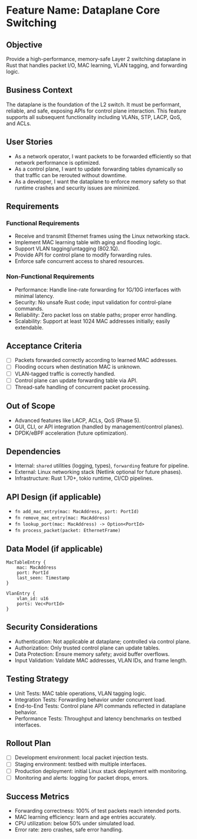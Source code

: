 # Feature Name: Dataplane Core Switching

## Objective
Provide a high-performance, memory-safe Layer 2 switching dataplane in Rust that handles packet I/O, MAC learning, VLAN tagging, and forwarding logic.

## Business Context
The dataplane is the foundation of the L2 switch. It must be performant, reliable, and safe, exposing APIs for control plane interaction. This feature supports all subsequent functionality including VLANs, STP, LACP, QoS, and ACLs.

## User Stories
- As a network operator, I want packets to be forwarded efficiently so that network performance is optimized.
- As a control plane, I want to update forwarding tables dynamically so that traffic can be rerouted without downtime.
- As a developer, I want the dataplane to enforce memory safety so that runtime crashes and security issues are minimized.

## Requirements

### Functional Requirements
- Receive and transmit Ethernet frames using the Linux networking stack.
- Implement MAC learning table with aging and flooding logic.
- Support VLAN tagging/untagging (802.1Q).
- Provide API for control plane to modify forwarding rules.
- Enforce safe concurrent access to shared resources.

### Non-Functional Requirements
- Performance: Handle line-rate forwarding for 1G/10G interfaces with minimal latency.
- Security: No unsafe Rust code; input validation for control-plane commands.
- Reliability: Zero packet loss on stable paths; proper error handling.
- Scalability: Support at least 1024 MAC addresses initially; easily extendable.

## Acceptance Criteria
- [ ] Packets forwarded correctly according to learned MAC addresses.
- [ ] Flooding occurs when destination MAC is unknown.
- [ ] VLAN-tagged traffic is correctly handled.
- [ ] Control plane can update forwarding table via API.
- [ ] Thread-safe handling of concurrent packet processing.

## Out of Scope
- Advanced features like LACP, ACLs, QoS (Phase 5).
- GUI, CLI, or API integration (handled by management/control planes).
- DPDK/eBPF acceleration (future optimization).

## Dependencies
- Internal: `shared` utilities (logging, types), `forwarding` feature for pipeline.
- External: Linux networking stack (Netlink optional for future phases).
- Infrastructure: Rust 1.70+, tokio runtime, CI/CD pipelines.

## API Design (if applicable)
- `fn add_mac_entry(mac: MacAddress, port: PortId)`  
- `fn remove_mac_entry(mac: MacAddress)`  
- `fn lookup_port(mac: MacAddress) -> Option<PortId>`  
- `fn process_packet(packet: EthernetFrame)`  

## Data Model (if applicable)
```
MacTableEntry {
    mac: MacAddress
    port: PortId
    last_seen: Timestamp
}

VlanEntry {
    vlan_id: u16
    ports: Vec<PortId>
}
```

## Security Considerations
- Authentication: Not applicable at dataplane; controlled via control plane.
- Authorization: Only trusted control plane can update tables.
- Data Protection: Ensure memory safety; avoid buffer overflows.
- Input Validation: Validate MAC addresses, VLAN IDs, and frame length.

## Testing Strategy
- Unit Tests: MAC table operations, VLAN tagging logic.
- Integration Tests: Forwarding behavior under concurrent load.
- End-to-End Tests: Control plane API commands reflected in dataplane behavior.
- Performance Tests: Throughput and latency benchmarks on testbed interfaces.

## Rollout Plan
- [ ] Development environment: local packet injection tests.
- [ ] Staging environment: testbed with multiple interfaces.
- [ ] Production deployment: initial Linux stack deployment with monitoring.
- [ ] Monitoring and alerts: logging for packet drops, errors.

## Success Metrics
- Forwarding correctness: 100% of test packets reach intended ports.
- MAC learning efficiency: learn and age entries accurately.
- CPU utilization: below 50% under simulated load.
- Error rate: zero crashes, safe error handling.
